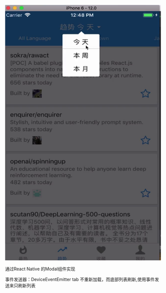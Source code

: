 
![](assets/markdown-img-paste-20190508073557968.png)


通过React Native 的Modal组件实现


事件发送器：DeviceEventEmitter
tab 不重新加载，而底部列表刷新,使用事件发送来只刷新列表
